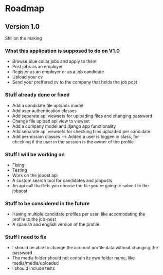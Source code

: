 # Roadmap

## Version 1.0

Still on the making

### What this application is supposed to do on V1.0

- Browse blue collar jobs and apply to them
- Post jobs as an employer
- Register as an employer or as a job candidate
- Upload your cv
- Send your preffered cv to the company that holds the job post

### Stuff already done or fixed

- Add a candidate file uploads model
- Add user authentication classes 
- Add separate api viewsets for uploading files and changing password
- Change file upload api view to viewset 
- Add a company model and django app functionality
- Add separate api viewsets for checking files uploaded per candidate
- Add permission classes --> Added a user is loggen in class, for checking if the user in the session is the owner of the profile



### Stuff I will be working on

- Fixing
- Testing
- Work on the jopost api
- A custom search tool for candidates and jobposts
- An api call that lets you choose the file you're going to submit to the jobpost

### Stuff to be considered in the future
- Having multiple candidate profiles per user, like accomodating the profile to the job-post
- A spanish and english version of the profile

### Stuff I need to fix

- I should be able to change the account profile data without changing the password
- The media folder should not contain its own folder name, like media/media/uploaded
- I should include tests

